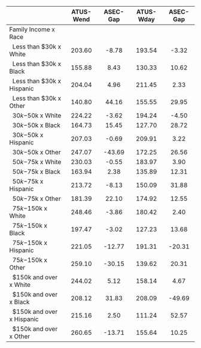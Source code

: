 
|                      |    ATUS-Wend |     ASEC-Gap |    ATUS-Wday |     ASEC-Gap |
| -------------------- | :----------: | :----------: | :----------: | :----------: |
| Family Income x Race |              |              |              |              |
| &nbsp;&nbsp;Less than $30k x White |       203.60 |        -8.78 |       193.54 |        -3.32 |
| &nbsp;&nbsp;Less than $30k x Black |       155.88 |         8.43 |       130.33 |        10.62 |
| &nbsp;&nbsp;Less than $30k x Hispanic |       204.04 |         4.96 |       211.45 |         2.33 |
| &nbsp;&nbsp;Less than $30k x Other |       140.80 |        44.16 |       155.55 |        29.95 |
| &nbsp;&nbsp;$30k-$50k x White |       224.22 |        -3.62 |       194.24 |        -4.50 |
| &nbsp;&nbsp;$30k-$50k x Black |       164.73 |        15.45 |       127.70 |        28.72 |
| &nbsp;&nbsp;$30k-$50k x Hispanic |       207.03 |        -0.69 |       209.91 |         3.22 |
| &nbsp;&nbsp;$30k-$50k x Other |       247.07 |       -43.69 |       172.25 |        26.56 |
| &nbsp;&nbsp;$50k-$75k x White |       230.03 |        -0.55 |       183.97 |         3.90 |
| &nbsp;&nbsp;$50k-$75k x Black |       163.94 |         2.38 |       135.89 |        12.31 |
| &nbsp;&nbsp;$50k-$75k x Hispanic |       213.72 |        -8.13 |       150.09 |        31.88 |
| &nbsp;&nbsp;$50k-$75k x Other |       181.39 |        22.10 |       174.92 |        12.55 |
| &nbsp;&nbsp;$75k-$150k x White |       248.46 |        -3.86 |       180.42 |         2.40 |
| &nbsp;&nbsp;$75k-$150k x Black |       197.47 |        -3.02 |       127.23 |        13.68 |
| &nbsp;&nbsp;$75k-$150k x Hispanic |       221.05 |       -12.77 |       191.31 |       -20.31 |
| &nbsp;&nbsp;$75k-$150k x Other |       259.10 |       -30.15 |       139.62 |        20.31 |
| &nbsp;&nbsp;$150k and over x White |       244.02 |         5.12 |       158.14 |         4.67 |
| &nbsp;&nbsp;$150k and over x Black |       208.12 |        31.83 |       208.09 |       -49.69 |
| &nbsp;&nbsp;$150k and over x Hispanic |       215.16 |         2.50 |       111.24 |        52.57 |
| &nbsp;&nbsp;$150k and over x Other |       260.65 |       -13.71 |       155.64 |        10.25 |


